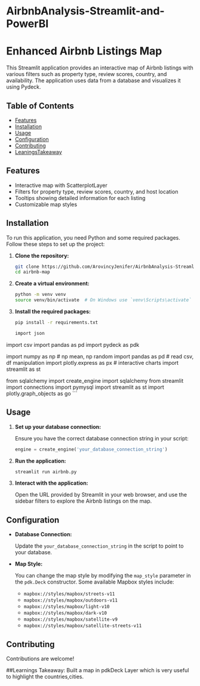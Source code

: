 # AirbnbAnalysis-Streamlit-and-PowerBI

# Enhanced Airbnb Listings Map

This Streamlit application provides an interactive map of Airbnb listings with various filters such as  property type, review scores, country, and availability. The application uses data from a database and visualizes it using Pydeck.

## Table of Contents

- [Features](#features)
- [Installation](#installation)
- [Usage](#usage)
- [Configuration](#configuration)
- [Contributing](#contributing)
- [LeaningsTakeaway](#LearningsTakeaway)

## Features

- Interactive map with ScatterplotLayer
- Filters for  property type, review scores, country, and host location
- Tooltips showing detailed information for each listing
- Customizable map styles

## Installation

To run this application, you need Python and some required packages. Follow these steps to set up the project:

1. **Clone the repository:**

    ```bash
    git clone https://github.com/ArovincyJenifer/AirbnbAnalysis-Streamlit-and-PowerBI.git
    cd airbnb-map
    ```

2. **Create a virtual environment:**

    ```bash
    python -m venv venv
    source venv/bin/activate  # On Windows use `venv\Scripts\activate`
    ```

3. **Install the required packages:**

    ```bash
    pip install -r requirements.txt

    import json
import csv
import pandas as pd
import pydeck as pdk

import numpy as np  # np mean, np random
import pandas as pd  # read csv, df manipulation
import plotly.express as px  # interactive charts
import streamlit as st

from sqlalchemy import create_engine
import sqlalchemy
from streamlit import connections
import pymysql
import streamlit as st
import plotly.graph_objects as go
    ```

## Usage

1. **Set up your database connection:**

    Ensure you have the correct database connection string in your script:

    ```python
    engine = create_engine('your_database_connection_string')
    ```

2. **Run the application:**

    ```bash
    streamlit run airbnb.py
    ```

3. **Interact with the application:**

    Open the URL provided by Streamlit in your web browser, and use the sidebar filters to explore the Airbnb listings on the map.

## Configuration

- **Database Connection:**

    Update the `your_database_connection_string` in the script to point to your database.

- **Map Style:**

    You can change the map style by modifying the `map_style` parameter in the `pdk.Deck` constructor. Some available Mapbox styles include:
    - `mapbox://styles/mapbox/streets-v11`
    - `mapbox://styles/mapbox/outdoors-v11`
    - `mapbox://styles/mapbox/light-v10`
    - `mapbox://styles/mapbox/dark-v10`
    - `mapbox://styles/mapbox/satellite-v9`
    - `mapbox://styles/mapbox/satellite-streets-v11`

## Contributing

Contributions are welcome! 

##Learnings Takeaway: Built a map in pdkDeck Layer which is very useful to highlight the countries,cities.
